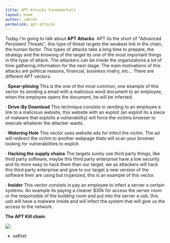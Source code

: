 ```yaml
---
title: APT Attacks Fundamentals
layout: home
author: seKret
permalink: apt-attacks
---
```

Today i'm going to talk about **APT Attacks**.
APT its the short of "Advanced Persistent Threats", this type of threat targets the weakest link in the chain, the human factor.
This types of attacks take a long time to prepare, the strategy and the knowing of the target its one of the most important things in this type of attack. The attackers can be inside the organizations a lot of time gathering information for the next stage.
The main motivations of this attacks are political reasons, financial, business rivalry, etc...
There are different APT vectors:

· **Spear-phising**
This is the one of the most common, one example of this vector its sending a email with a malicious word document to an employee, when the employee opens the document, he will be infected.

· **Drive-By Download**
This technique consists in sending to an employee a link to a malicious website, this website with an exploit (an exploit its a piece of malware that exploits a vulnerability) will force the victims browser to execute whatever the attacker wants.

· **Watering Hole**
This vector uses website ads for infect the victim. The ad will redirect the victim to another webpage thats will scan your browser looking for vulnerabilities to exploit.

· **Hacking the supply chains**
The targets surely use third party things, like third party software, maybe this third party enterprise have a low security and its more easy to hack them than our target, we as attackers will hack this third party enterprise and give to our target a new version of the software their are using but trojanized, this is an example of this vector.

· **Insider**
This vector consists in pay an employee to infect a server o certain systems. An example its paying a cleaner $30k for access the server room or the responsible of the building room and put into the server a usb, this usb will have a malware inside and will infect the system that will give us the access to the network.


**The APT Kill chain**:

![](https://i.imgur.com/uensaMF.jpg)


- seKret
